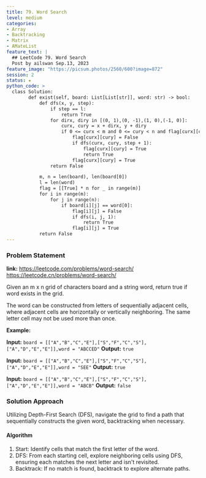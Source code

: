 ```yaml
---
title: 79. Word Search
level: medium
categories:
- Array
- Backtracking
- Matrix
- AMateList
feature_text: |
  ## LeetCode 79. Word Search
  Post by ailswan Sep.13, 2023
feature_image: "https://picsum.photos/2560/600?image=872"
session: 2
status: ★
python_code: >
  class Solution:
        def exist(self, board: List[List[str]], word: str) -> bool:
            def dfs(x, y, step):
                if step == l:
                    return True
                for dirx, diry in [(0, 1),(0, -1),(1, 0),(-1, 0)]:
                    curx, cury = x + dirx, y + diry
                    if 0 <= curx < m and 0 <= cury < n and flag[curx][cury] and board[curx][cury] == word[step]:
                        flag[curx][cury] = False
                        if dfs(curx, cury, step + 1):
                            flag[curx][cury] = True
                            return True
                        flag[curx][cury] = True
                return False

            m, n = len(board), len(board[0])
            l = len(word)
            flag = [[True] * n for _ in range(m)]
            for i in range(m):
                for j in range(n):
                    if board[i][j] == word[0]:
                        flag[i][j] = False
                        if dfs(i, j, 1):
                            return True
                        flag[i][j] = True
            return False
---
```


### Problem Statement
**link:**
https://leetcode.com/problems/word-search/
https://leetcode.cn/problems/word-search/


Given an m x n grid of characters board and a string word, return true if word exists in the grid.

The word can be constructed from letters of sequentially adjacent cells, where adjacent cells are horizontally or vertically neighboring. The same letter cell may not be used more than once.

**Example:**

**Input:** `board = [["A","B","C","E"],["S","F","C","S"],["A","D","E","E"]],word = "ABCCED"`
**Output:** `true`

**Input:** `board = [["A","B","C","E"],["S","F","C","S"],["A","D","E","E"]],word = "SEE"`
**Output:** `true`
 
**Input:** `board = [["A","B","C","E"],["S","F","C","S"],["A","D","E","E"]],word = "ABCB"`
**Output:** `false`
 
### Solution Approach
Utilizing Depth-First Search (DFS), navigate the grid to find a path that sequentially constructs the given word, backtracking when necessary.
 
#### Algorithm
1. Start: Identify cells that match the first letter of the word.
2. DFS: From each starting cell, explore neighboring cells using DFS, ensuring each matches the next letter and isn't revisited.
3. Backtrack: If no match is found, backtrack to explore alternate paths.
